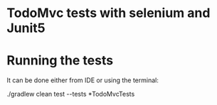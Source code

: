 # TodoMvc tests with selenium and Junit5

# Running the tests
It can be done either from IDE or using the terminal:

./gradlew clean test --tests *TodoMvcTests
